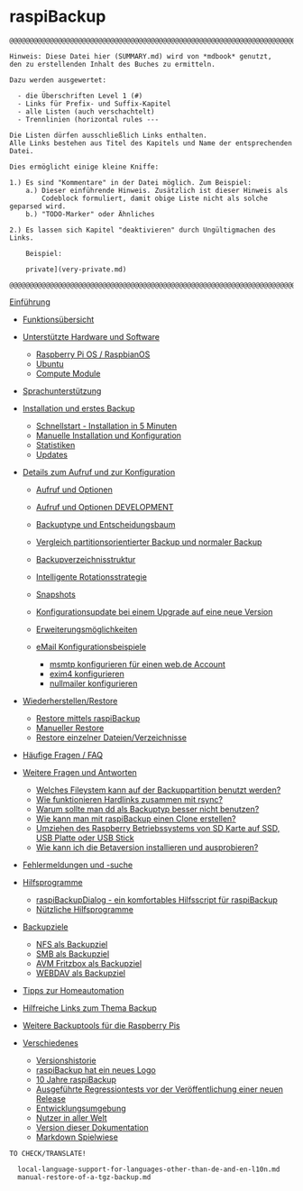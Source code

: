 <!-- vim: set conceallevel=0: -->
# raspiBackup

```
@@@@@@@@@@@@@@@@@@@@@@@@@@@@@@@@@@@@@@@@@@@@@@@@@@@@@@@@@@@@@@@@@@@@@@@@@@@@@@

Hinweis: Diese Datei hier (SUMMARY.md) wird von *mdbook* genutzt,
den zu erstellenden Inhalt des Buches zu ermitteln.

Dazu werden ausgewertet:

  - die Überschriften Level 1 (#)
  - Links für Prefix- und Suffix-Kapitel
  - alle Listen (auch verschachtelt)
  - Trennlinien (horizontal rules ---

Die Listen dürfen ausschließlich Links enthalten.
Alle Links bestehen aus Titel des Kapitels und Name der entsprechenden Datei.

Dies ermöglicht einige kleine Kniffe:

1.) Es sind "Kommentare" in der Datei möglich. Zum Beispiel:
    a.) Dieser einführende Hinweis. Zusätzlich ist dieser Hinweis als
        Codeblock formuliert, damit obige Liste nicht als solche geparsed wird.
    b.) "TODO-Marker" oder Ähnliches

2.) Es lassen sich Kapitel "deaktivieren" durch Ungültigmachen des Links.

    Beispiel:

    private](very-private.md)

@@@@@@@@@@@@@@@@@@@@@@@@@@@@@@@@@@@@@@@@@@@@@@@@@@@@@@@@@@@@@@@@@@@@@@@@@@@@@@
```


[Einführung](introduction.md)

- [Funktionsübersicht](function-overview.md)

- [Unterstützte Hardware und Software](supported-hardware-and-software.md)
    - [Raspberry Pi OS / RaspbianOS](support-for-raspbianos.md)
    - [Ubuntu](ubuntu-support.md)
    - [Compute Module](support-for-raspberry-compute-module-4-and-nvme.md)

- [Sprachunterstützung](language-support.md)

- [Installation und erstes Backup](installation.md)
    - [Schnellstart - Installation in 5 Minuten](installation-in-5-minutes.md)
    - [Manuelle Installation und Konfiguration](manual-installation-and-configuration.md)
    - [Statistiken](statistics.md)
    - [Updates](updates.md)

- [Details zum Aufruf und zur Konfiguration](details.md)
    - [Aufruf und Optionen](usage-and-options.md)
    - [Aufruf und Optionen DEVELOPMENT](usage-and-options-dev.md)
    - [Backuptype und Entscheidungsbaum](backuptypes.md)
    - [Vergleich partitionsorientierter Backup und normaler Backup](normal-or-partition-backup.md)
    - [Backupverzeichnisstruktur](backup-directory-structure.md)
    - [Intelligente Rotationsstrategie](smart-recycle.md)
    - [Snapshots](snapshots.md)

    - [Konfigurationsupdate bei einem Upgrade auf eine neue Version](configuration-update-when-upgrading-to-a-new-version.md)
    - [Erweiterungsmöglichkeiten](hooks-for-own-scripts.md)

    - [eMail Konfigurationsbeispiele](email-configuration-examples.md)
        - [msmtp konfigurieren für einen web.de Account](msmtp-configuration-for-web-de-account.md)
        - [exim4 konfigurieren](exim4-configuration.md)
        - [nullmailer konfigurieren](nullmailer-configuration.md)

- [Wiederherstellen/Restore](restore.md)
    - [Restore mittels raspiBackup](full-restore.md)
    - [Manueller Restore](manual-restore.md)
    - [Restore einzelner Dateien/Verzeichnisse](how-to-retrieve-single-files-or-directories-from-the-backup.md)

- [Häufige Fragen / FAQ](faq.md)

- [Weitere Fragen und Antworten](more-questions-and-answers.md)
    - [Welches Fileystem kann auf der Backuppartition benutzt werden?](which-filesystem-can-be-used-on-the-backup-partition.md)
    - [Wie funktionieren Hardlinks zusammen mit rsync?](how-do-hardlinks-work-with-rsync.md)
    - [Warum sollte man dd als Backuptyp besser nicht benutzen?](why-shouldn-t-you-use-dd-as-backup-type.md)
    - [Wie kann man mit raspiBackup einen Clone erstellen?](how-to-create-a-cold-standby-clone-with-raspibackup.md)
    - [Umziehen des Raspberry Betriebssystems von SD Karte auf SSD, USB Platte oder USB Stick](migrate-the-raspberry-os-from-sd-card-to-ssd-usb-disk-or-usb-pen-drive.md)
    - [Wie kann ich die Betaversion installieren und ausprobieren?](how-can-i-install-and-test-the-beta-version.md)

- [Fehlermeldungen und -suche](error-messages.md)

- [Hilfsprogramme](helper-scripts.md)
    - [raspiBackupDialog - ein komfortables Hilfsscript für raspiBackup](raspibackupdialog-a-convenient-helper-script-for-raspibackup.md)
    - [Nützliche Hilfsprogramme](useful-helper-scripts.md)

- [Backupziele](backup-targets.md)
    - [NFS als Backupziel](nfs-as-backupspace.md)
    - [SMB als Backupziel](smb-as-backupspace.md)
    - [AVM Fritzbox als Backupziel](avm-fritzbox-as-backupspace.md)
    - [WEBDAV als Backupziel](webdav-as-backupspace.md)

- [Tipps zur Homeautomation](tips-homeautomation.md)

- [Hilfreiche Links zum Thema Backup](helpful-links.md)
- [Weitere Backuptools für die Raspberry Pis](other-raspberry-backup-tools.md)

- [Verschiedenes](any-other-business.md)
    - [Versionshistorie](version-history.md)
    - [raspiBackup hat ein neues Logo](raspibackup-has-a-new-logo.md)
    - [10 Jahre raspiBackup](10-years-raspibackup.md)
    - [Ausgeführte Regressiontests vor der Veröffentlichung einer neuen Release](regressiontests-executed.md)
    - [Entwicklungsumgebung](development-environment.md)
    - [Nutzer in aller Welt](list-of-countries-raspibackup-is-used-in-the-world.md)
    - [Version dieser Dokumentation](doc-version-info-automatically-generated.md)
    - [Markdown Spielwiese](markdown-playground.md)


```
TO CHECK/TRANSLATE!

  local-language-support-for-languages-other-than-de-and-en-l10n.md
  manual-restore-of-a-tgz-backup.md
```

[.status]: translated
[.status]: todo "Check the remaining english-only file(s)"
